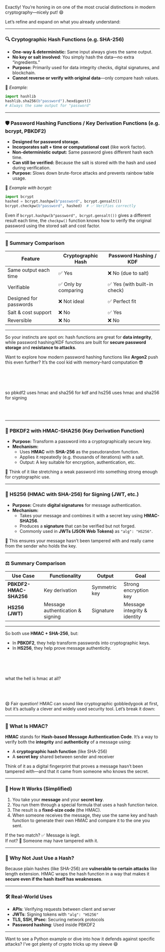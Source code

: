 Exactly! You’re honing in on one of the most crucial distinctions in modern cryptography—nicely put! 😄

Let’s refine and expand on what you already understand:

---

### 🔍 Cryptographic Hash Functions (e.g. SHA-256)

- **One-way & deterministic:** Same input always gives the same output.
- **No key or salt involved**: You simply hash the data—no extra “ingredients.”
- **Purpose:** Primarily used for data integrity checks, digital signatures, and blockchain.
- **Cannot reverse or verify with original data**—only compare hash values.

🧠 _Example:_  
```python
import hashlib
hashlib.sha256(b"password").hexdigest()
# Always the same output for "password"
```

---

### 🛡️ Password Hashing Functions / Key Derivation Functions (e.g. bcrypt, PBKDF2)

- **Designed for password storage.**
- **Incorporates salt + time or computational cost** (like work factor).
- **Non-deterministic output:** Same password gives different hash each time.
- **Can still be verified:** Because the salt is stored with the hash and used during verification.
- **Purpose:** Slows down brute-force attacks and prevents rainbow table usage.

🧠 _Example with bcrypt:_
```python
import bcrypt
hashed = bcrypt.hashpw(b"password", bcrypt.gensalt())
bcrypt.checkpw(b"password", hashed)  # ✅ Verifies correctly
```

Even if `bcrypt.hashpw(b"password", bcrypt.gensalt())` gives a different result each time, the `checkpw()` function knows how to verify the original password using the stored salt and cost factor.

---

### 🔄 Summary Comparison

| Feature             | Cryptographic Hash | Password Hashing / KDF |
|---------------------|--------------------|--------------------------|
| Same output each time | ✅ Yes              | ❌ No (due to salt)       |
| Verifiable           | ✅ Only by comparing | ✅ Yes (with built-in check) |
| Designed for passwords | ❌ Not ideal        | ✅ Perfect fit            |
| Salt & cost support | ❌ No               | ✅ Yes                   |
| Reversible           | ❌ No               | ❌ No                    |

---

So your instincts are spot on: hash functions are great for **data integrity**, while password hashing/KDF functions are built for **secure password storage** and **resistance to attacks**.

Want to explore how modern password hashing functions like **Argon2** push this even further? It’s the cool kid with memory-hard computation 😎

<br>
<br>
<br>
<br>
so pbkdf2 uses hmac and sha256 for kdf and hs256 uses hmac and sha256 for signing
<br>
<br>
<br>
<br>



---

### 🔐 PBKDF2 with HMAC-SHA256 (Key Derivation Function)

- **Purpose:** Transform a password into a cryptographically secure key.
- **Mechanism:** 
  - Uses **HMAC** with **SHA-256** as the pseudorandom function.
  - Applies it repeatedly (e.g. thousands of iterations) with a salt.
  - Output: A key suitable for encryption, authentication, etc.

🧠 Think of it like stretching a weak password into something strong enough for cryptographic use.

---

### 📜 HS256 (HMAC with SHA-256) for Signing (JWT, etc.)

- **Purpose:** Create **digital signatures** for message authentication.
- **Mechanism:**
  - Takes your message and combines it with a secret key using **HMAC-SHA256**.
  - Produces a **signature** that can be verified but not forged.
  - Commonly used in **JWTs (JSON Web Tokens)** as `"alg": "HS256"`.

🧠 This ensures your message hasn’t been tampered with and really came from the sender who holds the key.

---

### ⚖️ Summary Comparison

| Use Case              | Functionality                  | Output         | Goal                         |
|-----------------------|-------------------------------|----------------|------------------------------|
| **PBKDF2-HMAC-SHA256**| Key derivation                | Symmetric key  | Strong encryption key        |
| **HS256 (JWT)**       | Message authentication & signing | Signature      | Message integrity & identity |

---

So both use **HMAC + SHA-256**, but:
- In **PBKDF2**, they help transform passwords into cryptographic keys.
- In **HS256**, they help prove message authenticity.










<br>
<br>
<br>
<br>
what the hell is hmac at all?
<br>
<br>
<br>
<br>









😄 Fair question! HMAC can sound like cryptographic gobbledygook at first, but it’s actually a clever and widely used security tool. Let’s break it down:

---

### 🔐 What Is HMAC?

**HMAC** stands for **Hash-based Message Authentication Code**. It’s a way to verify both the **integrity** and **authenticity** of a message using:
- A **cryptographic hash function** (like SHA-256)
- A **secret key** shared between sender and receiver

Think of it as a digital fingerprint that proves a message hasn’t been tampered with—and that it came from someone who knows the secret.

---

### 🧪 How It Works (Simplified)

1. You take your **message** and your **secret key**.
2. You run them through a special formula that uses a hash function twice.
3. The result is a **fixed-size code** (the HMAC).
4. When someone receives the message, they use the same key and hash function to generate their own HMAC and compare it to the one you sent.

If the two match? ✅ Message is legit.  
If not? 🚨 Someone may have tampered with it.

---

### 🧠 Why Not Just Use a Hash?

Because plain hashes (like SHA-256) are **vulnerable to certain attacks** like length extension. HMAC wraps the hash function in a way that makes it **secure even if the hash itself has weaknesses**.

---

### 🛠️ Real-World Uses

- **APIs**: Verifying requests between client and server
- **JWTs**: Signing tokens with `"alg": "HS256"`
- **TLS, SSH, IPsec**: Securing network protocols
- **Password hashing**: Used inside PBKDF2

---

Want to see a Python example or dive into how it defends against specific attacks? I’ve got plenty of crypto tricks up my sleeve 😄
